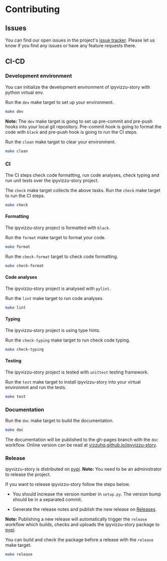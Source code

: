 # Contributing

## Issues

You can find our open issues in the project's [issue tracker](https://github.com/vizzuhq/ipyvizzu-story/issues/). Please let us know if you find any issues or have any feature requests there.

## CI-CD

### Development environment

You can initialize the development environment of ipyvizzu-story with python virtual env.

Run the `dev` make target to set up your environment.

```sh
make dev
```

**Note:** The `dev` make target is going to set up pre-commit and pre-push hooks into your local git repository. Pre-commit hook is going to format the code with `black` and pre-push hook is going to run the CI steps.

Run the `clean` make target to clear your environment.

```sh
make clean
```

### CI

The CI steps check code formatting, run code analyses, check typing and run unit tests over the ipyvizzu-story project.

The `check` make target collects the above tasks. Run the `check` make target to run the CI steps.

```sh
make check
```

#### Formatting

The ipyvizzu-story project is formatted with `black`.

Run the `format` make target to format your code.

```sh
make format
```

Run the `check-format` target to check code formatting.

```sh
make check-format
```

#### Code analyses

The ipyvizzu-story project is analysed with `pylint`.

Run the `lint` make target to run code analyses.

```sh
make lint
```

#### Typing

The ipyvizzu-story project is using type hints.

Run the `check-typing` make target to run check code typing.

```sh
make check-typing
```

#### Testing

The ipyvizzu-story project is tested with `unittest` testing framework.

Run the `test` make target to install ipyvizzu-story into your virtual environmnt and run the tests.

```sh
make test
```

### Documentation

Run the `doc` make target to build the documentation.

```sh
make doc
```

The documentation will be published to the gh-pages branch with the `doc` workflow.
Online version can be read at [vizzuhq.github.io/ipyvizzu-story](https://vizzuhq.github.io/ipyvizzu-story).

### Release

ipyvizzu-story is distributed on [pypi](https://pypi.org/project/ipyvizzu-story). **Note:** You need to be an administrator to release the project.

If you want to release ipyvizzu-story follow the steps below.

- You should increase the version number in `setup.py`. The version bump should be in a separated commit.

- Generate the release notes and publish the new release on [Releases](https://github.com/vizzuhq/ipyvizzu-story/releases).

 **Note:** Publishing a new release will automatically trigger the `release` workflow which builds, checks and uploads the ipyvizzu-story package to [pypi](https://pypi.org/project/ipyvizzu-story).

You can build and check the package before a release with the `release` make target.

```sh
make release
```
